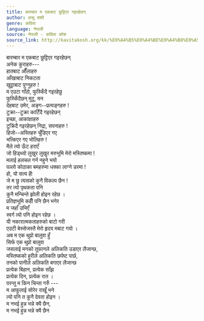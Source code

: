 ```yaml
---
title: बारम्बार म एकबाट छुट्टिएर गइरहेछन्
author: वासु शशी
genre: कविता
language: नेपाली
source: नेपाली - कविता कोश
source_link: http://kavitakosh.org/kk/%E0%A4%B5%E0%A4%BE%E0%A4%B8%E0%A5%81_%E0%A4%B6%E0%A4%B6%E0%A5%80
---
```


बारम्बार म एकबाट छुट्टिएर गइरहेछन्  
अनेक कुराहरु---  
हातबाट औँलाहरु  
आँखाबाट निकटता  
खुट्टाबाट पुग्नुहरु !  
म एउटा गाँठो, फुस्किँदै गइरहेछु  
फुस्किँदैछन् मुटु, मन  
देहबाट उमेर, अङ्ग--प्रत्यङ्गहरु !  
टुक्रा--टुक्रा काटिँदै गइरहेछन्  
इच्छा, आकांक्षाहरु  
टुक्रिंदै गइरहेछन् निद्रा, सपनाहरु !  
हिजो--अस्तिहरु चुँडिएर गए  
भत्किएर गए भोलिहरु !  
मैले त्यो ऊँट हराएँ  
जो हिड्थ्यो लुखुर लुखुर मरुभूमि मेरो मस्तिष्कमा !  
मलाई हलचल गर्न नहुने भयो  
पल्लो कोठाका बमहरुमा धक्का लाग्ने डरमा !  
हो, यो सत्य होे  
जे म छु त्यसको कुनै विकल्प छैन !  
तर त्यो पृथकता पनि  
कुनै मन्चिन्ते झोली होइन रहेछ ।  
प्रतिज्ञभूमि कहीँ पनि छैन भनेर  
म जहाँ उभिएँ  
स्वर्ग त्यो पनि होइन रहेछ ।  
यी नकारात्मकताहरुको बाटो गरी  
एउटी बेस्सेजस्तै मेरो हृदय मबाट गयो ।  
अब म एक थुप्रो बालुवा हुँ  
सिर्फ एक थुप्रो बालुवा  
जसलाई मनको तूफानले अलिकति उडाएर लैजान्छ,  
मस्तिष्कको हुरीले अलिकति छर्पष्ट पार्छ,  
तनको पानीले अलिकति बगाएर लैजान्छ  
प्रत्येक बिहान, प्रत्येक साँझ  
प्रत्येक दिन, प्रत्येक रात ।  
परन्तु म किन चिन्ता गरुँ ---  
म आफूलाई सोरेर राखूँ भने  
त्यो पनि त कुनै देवता होइन ।  
म नभई हुन्न भन्ने क्यै छैन,  
म नभई हुन्न भन्ने क्यै छैन

